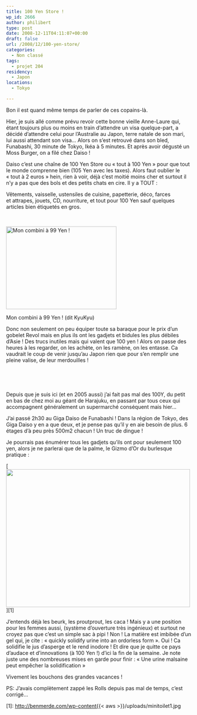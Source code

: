```yaml
---
title: 100 Yen Store !
wp_id: 2666
author: philibert
type: post
date: 2008-12-11T04:11:07+00:00
draft: false
url: /2008/12/100-yen-store/
categories:
  - Non classé
tags:
  - projet 204
residency:
  - Japon
locations:
  - Tokyo

---
```

Bon il est quand même temps de parler de ces copains-là.

Hier, je suis allé comme prévu revoir cette bonne vieille Anne-Laure qui, étant toujours plus ou moins en train d&rsquo;attendre un visa quelque-part, a décidé d&rsquo;attendre celui pour l&rsquo;Australie au Japon, terre natale de son mari, lui aussi attendant son visa&#8230; Alors on s&rsquo;est retrouvé dans son bled, Funabashi, 30 minute de Tokyo, Ikéa à 5 minutes. Et après avoir dégusté un Moss Burger, on a filé chez Daiso !

Daiso c&rsquo;est une chaîne de 100 Yen Store ou « tout à 100 Yen » pour que tout le monde comprenne bien (105 Yen avec les taxes). Alors faut oublier le « tout à 2 euros » hein, rien à voir, déjà c&rsquo;est moitié moins cher et surtout il n&rsquo;y a pas que des bols et des petits chats en cire. Il y a TOUT :
  
Vêtements, vaisselle, ustensiles de cuisine, papetterie, déco, farces et attrapes, jouets, CD, nourriture, et tout pour 100 Yen sauf quelques articles bien étiquetés en gros.

 

<div id="attachment_775" class="wp-caption alignright" style="max-width: 300px">
  <a href="http://benmerde.com/wp-content{{< aws >}}/uploads/img_5599.jpg"><img class="size-full wp-image-775" title="img_5599" src="http://benmerde.com/wp-content{{< aws >}}/uploads/img_5599.jpg" alt="Mon combini à 99 Yen !" width="300" height="225" /></a>
  
  <p class="wp-caption-text">
    Mon combini à 99 Yen ! (dit KyuKyu)
  </p>
</div>

Donc non seulement on peu équiper toute sa baraque pour le prix d&rsquo;un gobelet Revol mais en plus ils ont les gadjets et bidules les plus débiles d&rsquo;Asie ! Des trucs inutiles mais qui valent que 100 yen ! Alors on passe des heures à les regarder, on les achète, on les ramène, on les entasse. Ca vaudrait le coup de venir jusqu&rsquo;au Japon rien que pour s&rsquo;en remplir une pleine valise, de leur merdouilles !

 

 

Depuis que je suis ici (et en 2005 aussi) j&rsquo;ai fait pas mal des 100Y, du petit en bas de chez moi au géant de Harajuku, en passant par tous ceux qui accompagnent généralement un supermarché conséquent mais hier&#8230;
  
J&rsquo;ai passé 2h30 au Giga Daiso de Funabashi ! Dans la région de Tokyo, des Giga Daiso y en a que deux, et je pense pas qu&rsquo;il y en aie besoin de plus. 6 étages d&rsquo;à peu près 500m2 chacun ! Un truc de dingue !

Je pourrais pas énumérer tous les gadjets qu&rsquo;ils ont pour seulement 100 yen, alors je ne parlerai que de la palme, le Gizmo d&rsquo;Or du burlesque pratique :

[<img class="aligncenter size-full wp-image-768" title="minitoilet1" src="http://benmerde.com/wp-content{{< aws >}}/uploads/minitoilet1.jpg" alt="" width="500" height="375" />][1]

J&rsquo;entends déjà les beurk, les proutprout, les caca ! Mais y a une position pour les femmes aussi, (système d&rsquo;ouverture très ingénieux) et surtout ne croyez pas que c&rsquo;est un simple sac à pipi ! Non ! La matière est imbibée d&rsquo;un gel qui, je cite : « quickly solidify urine into an ordorless form ». Oui ! Ca solidifie le jus d&rsquo;asperge et le rend inodore ! Et dire que je quitte ce pays d&rsquo;audace et d&rsquo;innovations (à 100 Yen !) d&rsquo;ici la fin de la semaine. Je note juste une des nombreuses mises en garde pour finir : « Une urine malsaine peut empêcher la solidification »

Vivement les bouchons des grandes vacances !

PS: J&rsquo;avais complètement zappé les Rolls depuis pas mal de temps, c&rsquo;est corrigé&#8230;

 [1]: http://benmerde.com/wp-content{{< aws >}}/uploads/minitoilet1.jpg